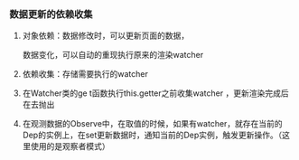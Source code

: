 ### 数据更新的依赖收集

1. 对象依赖：数据修改时，可以更新页面的数据，

   数据变化，可以自动的重现执行原来的渲染watcher

2. 依赖收集：存储需要执行的watcher

3. 在Watcher类的ge t函数执行this.getter之前收集watcher ，更新渲染完成后在去抛出

4. 在观测数据的Observe中，在取值的时候，如果有watcher，就存在当前的Dep的实例上，在set更新数据时，通知当前的Dep实例，触发更新操作。（这里使用的是观察者模式）

